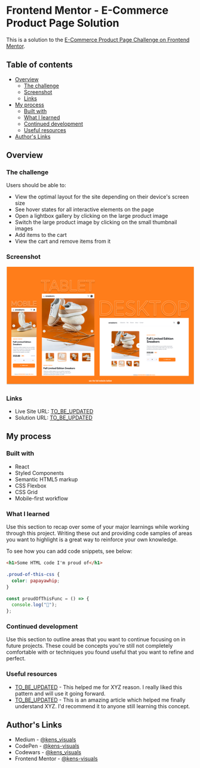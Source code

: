 # Frontend Mentor - E-Commerce Product Page Solution

This is a solution to the [E-Commerce Product Page Challenge on Frontend Mentor](https://www.frontendmentor.io/challenges/ecommerce-product-page-UPsZ9MJp6).

## Table of contents

- [Overview](#overview)
  - [The challenge](#the-challenge)
  - [Screenshot](#screenshot)
  - [Links](#links)
- [My process](#my-process)
  - [Built with](#built-with)
  - [What I learned](#what-i-learned)
  - [Continued development](#continued-development)
  - [Useful resources](#useful-resources)
- [Author's Links](#authors-links)

## Overview

### The challenge

Users should be able to:

- View the optimal layout for the site depending on their device's screen size
- See hover states for all interactive elements on the page
- Open a lightbox gallery by clicking on the large product image
- Switch the large product image by clicking on the small thumbnail images
- Add items to the cart
- View the cart and remove items from it

### Screenshot

![screenshot](./screenshot.png)

### Links

- Live Site URL: [TO_BE_UPDATED](TO_BE_UPDATED)
- Solution URL: [TO_BE_UPDATED](TO_BE_UPDATED)

## My process

### Built with

- React
- Styled Components
- Semantic HTML5 markup
- CSS Flexbox
- CSS Grid
- Mobile-first workflow

### What I learned

Use this section to recap over some of your major learnings while working through this project. Writing these out and providing code samples of areas you want to highlight is a great way to reinforce your own knowledge.

To see how you can add code snippets, see below:

```html
<h1>Some HTML code I'm proud of</h1>
```

```css
.proud-of-this-css {
  color: papayawhip;
}
```

```js
const proudOfThisFunc = () => {
  console.log("🎉");
};
```

### Continued development

Use this section to outline areas that you want to continue focusing on in future projects. These could be concepts you're still not completely comfortable with or techniques you found useful that you want to refine and perfect.

### Useful resources

- [TO_BE_UPDATED]() - This helped me for XYZ reason. I really liked this pattern and will use it going forward.
- [TO_BE_UPDATED]() - This is an amazing article which helped me finally understand XYZ. I'd recommend it to anyone still learning this concept.

## Author's Links

- Medium - [@kens_visuals](https://medium.com/@kens_visuals)
- CodePen - [@kens-visuals](https://codepen.io/kens-visuals)
- Codewars - [@kens_visuals](https://www.codewars.com/users/kens_visuals)
- Frontend Mentor - [@kens-visuals](https://www.frontendmentor.io/profile/kens-visuals)
